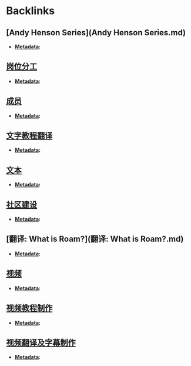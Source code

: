 
# Backlinks
## [Andy Henson Series](Andy Henson Series.md)
- **[Metadata](Metadata.md):**

## [岗位分工](岗位分工.md)
- **[Metadata](Metadata.md):**

## [成员](成员.md)
- **[Metadata](Metadata.md):**

## [文字教程翻译](文字教程翻译.md)
- **[Metadata](Metadata.md):**

## [文本](文本.md)
- **[Metadata](Metadata.md):**

## [社区建设](社区建设.md)
- **[Metadata](Metadata.md):**

## [翻译: What is Roam?](翻译: What is Roam?.md)
- **[Metadata](Metadata.md):**

## [视频](视频.md)
- **[Metadata](Metadata.md):**

## [视频教程制作](视频教程制作.md)
- **[Metadata](Metadata.md):**

## [视频翻译及字幕制作](视频翻译及字幕制作.md)
- **[Metadata](Metadata.md):**

